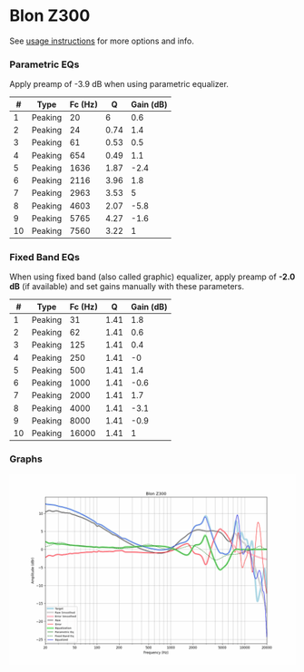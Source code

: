 # Blon Z300
See [usage instructions](https://github.com/jaakkopasanen/AutoEq#usage) for more options and info.

### Parametric EQs
Apply preamp of -3.9 dB when using parametric equalizer.

|   # | Type    |   Fc (Hz) |    Q |   Gain (dB) |
|-----|---------|-----------|------|-------------|
|   1 | Peaking |        20 | 6    |         0.6 |
|   2 | Peaking |        24 | 0.74 |         1.4 |
|   3 | Peaking |        61 | 0.53 |         0.5 |
|   4 | Peaking |       654 | 0.49 |         1.1 |
|   5 | Peaking |      1636 | 1.87 |        -2.4 |
|   6 | Peaking |      2116 | 3.96 |         1.8 |
|   7 | Peaking |      2963 | 3.53 |         5   |
|   8 | Peaking |      4603 | 2.07 |        -5.8 |
|   9 | Peaking |      5765 | 4.27 |        -1.6 |
|  10 | Peaking |      7560 | 3.22 |         1   |

### Fixed Band EQs
When using fixed band (also called graphic) equalizer, apply preamp of **-2.0 dB** (if available) and set gains manually with these parameters.

|   # | Type    |   Fc (Hz) |    Q |   Gain (dB) |
|-----|---------|-----------|------|-------------|
|   1 | Peaking |        31 | 1.41 |         1.8 |
|   2 | Peaking |        62 | 1.41 |         0.6 |
|   3 | Peaking |       125 | 1.41 |         0.4 |
|   4 | Peaking |       250 | 1.41 |        -0   |
|   5 | Peaking |       500 | 1.41 |         1.4 |
|   6 | Peaking |      1000 | 1.41 |        -0.6 |
|   7 | Peaking |      2000 | 1.41 |         1.7 |
|   8 | Peaking |      4000 | 1.41 |        -3.1 |
|   9 | Peaking |      8000 | 1.41 |        -0.9 |
|  10 | Peaking |     16000 | 1.41 |         1   |

### Graphs
![](./Blon%20Z300.png)
